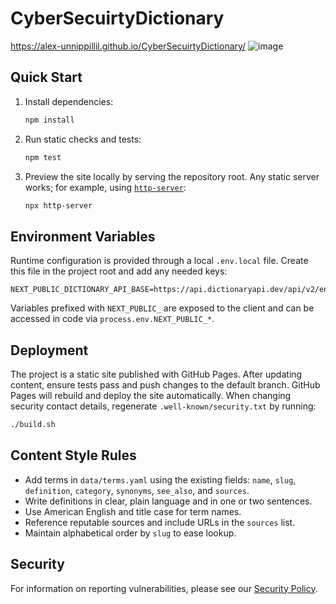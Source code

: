 # CyberSecuirtyDictionary

https://alex-unnippillil.github.io/CyberSecuirtyDictionary/
![image](https://github.com/Alex-Unnippillil/CyberSecuirtyDictionary/assets/24538548/c5a54c56-babb-485d-b01c-4fdfb186325b)

## Quick Start

1. Install dependencies:
   ```sh
   npm install
   ```
2. Run static checks and tests:
   ```sh
   npm test
   ```
3. Preview the site locally by serving the repository root. Any static server works; for example, using [`http-server`](https://www.npmjs.com/package/http-server):
   ```sh
   npx http-server
   ```

## Environment Variables

Runtime configuration is provided through a local `.env.local` file. Create this file in the project root and add any needed keys:

```env
NEXT_PUBLIC_DICTIONARY_API_BASE=https://api.dictionaryapi.dev/api/v2/entries/en
```

Variables prefixed with `NEXT_PUBLIC_` are exposed to the client and can be accessed in code via `process.env.NEXT_PUBLIC_*`.

## Deployment

The project is a static site published with GitHub Pages. After updating content, ensure tests pass and push changes to the default branch. GitHub Pages will rebuild and deploy the site automatically. When changing security contact details, regenerate `.well-known/security.txt` by running:

```sh
./build.sh
```

## Content Style Rules

- Add terms in `data/terms.yaml` using the existing fields: `name`, `slug`, `definition`, `category`, `synonyms`, `see_also`, and `sources`.
- Write definitions in clear, plain language and in one or two sentences.
- Use American English and title case for term names.
- Reference reputable sources and include URLs in the `sources` list.
- Maintain alphabetical order by `slug` to ease lookup.

## Security

For information on reporting vulnerabilities, please see our [Security Policy](SECURITY.md).

